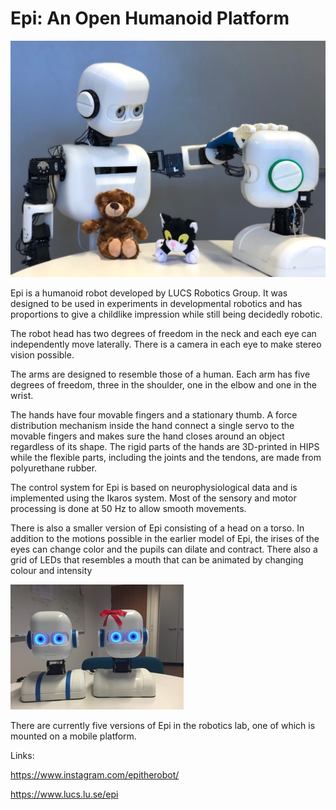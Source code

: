 # Epi: An Open Humanoid Platform

![Epis](https://github.com/birgerjohansson/Epi/raw/master/Images/two_epis.jpeg)

Epi is a humanoid robot developed by LUCS Robotics Group. It was designed to be used in experiments in developmental robotics and has proportions to give a childlike impression while still being decidedly robotic.

The robot head has two degrees of freedom in the neck and each eye can independently move laterally. There is a camera in each eye to make stereo vision possible.

The arms are designed to resemble those of a human. Each arm has five degrees of freedom, three in the shoulder, one in the elbow and one in the wrist.

The hands have four movable fingers and a stationary thumb. A force distribution mechanism inside the hand connect a single servo to the movable fingers and makes sure the hand closes around an object regardless of its shape. The rigid parts of the hands are 3D-printed in HIPS while the flexible parts, including the joints and the tendons, are made from polyurethane rubber.

The control system for Epi is based on neurophysiological data and is implemented using the Ikaros system. Most of the sensory and motor processing is done at 50 Hz to allow smooth movements.

There is also a smaller version of Epi consisting of a head on a torso. In addition to the motions possible in the earlier model of Epi, the irises of the eyes can change color and the pupils can dilate and contract. There also a grid of LEDs that resembles a mouth that can be animated by changing colour and intensity

![Epis](https://github.com/birgerjohansson/Epi/raw/master/Images/two_torso_epis.jpeg)

There are currently five versions of Epi in the robotics lab, one of which is mounted on a mobile platform.

Links:

https://www.instagram.com/epitherobot/

https://www.lucs.lu.se/epi

